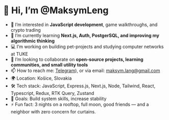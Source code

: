 # 👋 Hi, I’m @MaksymLeng

- 👀 I’m interested in **JavaScript development**, game walkthroughs, and crypto trading
- 🌱 I’m currently learning **Next.js, Auth, PostgerSQL, and improving my algorithmic thinking**
- 💻 I’m working on building pet-projects and studying computer networks at TUKE
- 🤝 I’m looking to collaborate on **open-source projects, learning communities, and small utility tools**
- 📫 How to reach me: [Telegram](https://t.me/Zubenkov)), or via email: maksym.lang@gmail.com
- 🌍 Location: Košice, Slovakia
- 🛠 Tech stack: JavaScript, Express.js, Next.js, Node, Tailwind, React, Typescript, Redux, RTK Query, Zustand
- 🎯 Goals: Build system skills, increase stability
- ⚡ Fun fact: 3 nights on a rooftop, full moon, good friends — and a neighbor with zero concern for curtains. 

<!--
MaksymLeng/MaksymLeng is a ✨ special ✨ repository because its `README.md` appears on your GitHub profile.
You can click the Preview link to take a look at your changes.
-->

